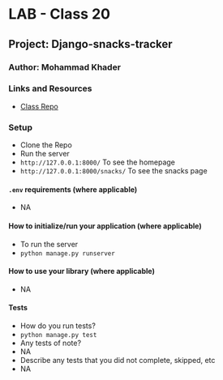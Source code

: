 # LAB - Class 20

## Project: Django-snacks-tracker

### Author: Mohammad Khader

### Links and Resources
- [Class Repo](https://github.com/LTUC/amman-python-401d10/tree/main/Class-20)

### Setup

- Clone the Repo
- Run the server
- `http://127.0.0.1:8000/` To see the homepage
- `http://127.0.0.1:8000/snacks/` To see the snacks page

#### `.env` requirements (where applicable)

- NA

#### How to initialize/run your application (where applicable)

- To run the server
- `python manage.py runserver`

#### How to use your library (where applicable)
- NA

#### Tests

- How do you run tests?
- `python manage.py test`
- Any tests of note?
- NA
- Describe any tests that you did not complete, skipped, etc
- NA